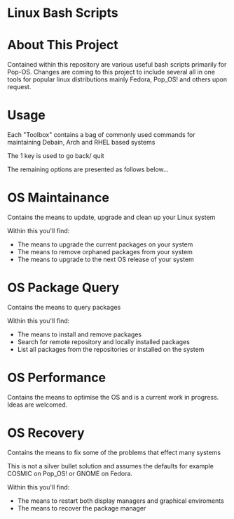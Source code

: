 Linux Bash Scripts
==================

# About This Project
Contained within this repository are various useful bash scripts primarily for Pop-OS. Changes are coming to this project to include several all in one tools for popular linux distributions mainly Fedora, Pop_OS! and others upon request.

# Usage
Each "Toolbox" contains a bag of commonly used commands for maintaining Debain, Arch and RHEL based systems

The 1 key is used to go back/ quit

The remaining options are presented as follows below...

# OS Maintainance
Contains the means to update, upgrade and clean up your Linux system

Within this you'll find:

- The means to upgrade the current packages on your system
- The means to remove orphaned packages from your system
- The means to upgrade to the next OS release of your system

# OS Package Query
Contains the means to query packages

Within this you'll find:

- The means to install and remove packages
- Search for remote repository and locally installed packages
- List all packages from the repositories or installed on the system

# OS Performance
Contains the means to optimise the OS and is a current work in progress. Ideas are welcomed.

# OS Recovery
Contains the means to fix some of the problems that effect many systems 

This is not a silver bullet solution and assumes the defaults for example COSMIC on Pop_OS! or GNOME on Fedora.

Within this you'll find:

- The means to restart both display managers and graphical enviroments
- The means to recover the package manager
